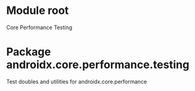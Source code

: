 # Module root

Core Performance Testing

# Package androidx.core.performance.testing

Test doubles and utilities for androidx.core.performance
